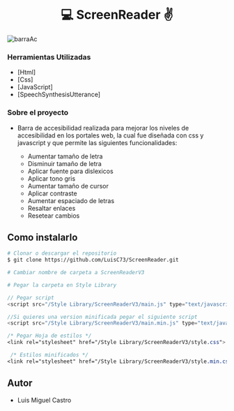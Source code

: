 
<h1 align="center">💻 ScreenReader ✌</h1>

![barraAc](https://user-images.githubusercontent.com/80079884/188977375-544b962e-7824-4e86-9dcf-838f10d8ba5c.jpg)

### Herramientas Utilizadas

- [Html]
- [Css]
- [JavaScript]
- [SpeechSynthesisUtterance]

### Sobre el proyecto

- Barra de accesibilidad realizada para mejorar los niveles de accesibilidad en los portales web, la cual fue diseñada con css y javascript y que permite las siguientes funcionalidades:

    * Aumentar tamaño de letra <br>
    * Disminuir tamaño de letra <br>
    * Aplicar fuente para dislexicos <br>
    * Aplicar tono gris <br>
    * Aumentar tamaño de cursor <br>
    * Aplicar contraste <br>
    * Aumentar espaciado de letras <br>
    * Resaltar enlaces <br>
    * Resetear cambios


## Como instalarlo

```bash
# Clonar o descargar el repositorio
$ git clone https://github.com/LuisC73/ScreenReader.git

# Cambiar nombre de carpeta a ScreenReaderV3

# Pegar la carpeta en Style Library

```

```javascript
// Pegar script 
<script src="/Style Library/ScreenReaderV3/main.js" type="text/javascript"></script>

//Si quieres una version minificada pegar el siguiente script
<script src="/Style Library/ScreenReaderV3/main.min.js" type="text/javascript"></script>
```

```css
/* Pegar Hoja de estilos */
<link rel="stylesheet" href="/Style Library/ScreenReaderV3/style.css">

 /* Estilos minificados */
<link rel="stylesheet" href="/Style Library/ScreenReaderV3/style.min.css">
```

## Autor

* Luis Miguel Castro